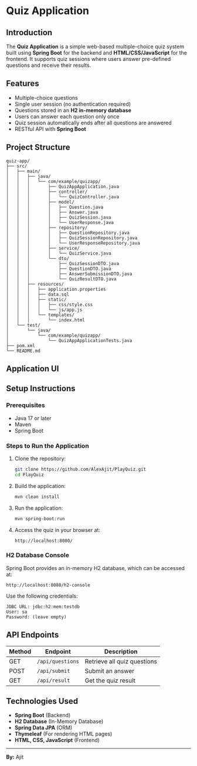 # Quiz Application

## Introduction
The **Quiz Application** is a simple web-based multiple-choice quiz system built using **Spring Boot** for the backend and **HTML/CSS/JavaScript** for the frontend. It supports quiz sessions where users answer pre-defined questions and receive their results.

## Features
- Multiple-choice questions
- Single user session (no authentication required)
- Questions stored in an **H2 in-memory database**
- Users can answer each question only once
- Quiz session automatically ends after all questions are answered
- RESTful API with **Spring Boot**

## Project Structure
```
quiz-app/
├── src/
│   ├── main/
│   │   ├── java/
│   │   │   └── com/example/quizapp/
│   │   │       ├── QuizAppApplication.java
│   │   │       ├── controller/
│   │   │       │   └── QuizController.java
│   │   │       ├── model/
│   │   │       │   ├── Question.java
│   │   │       │   ├── Answer.java
│   │   │       │   ├── QuizSession.java
│   │   │       │   └── UserResponse.java
│   │   │       ├── repository/
│   │   │       │   ├── QuestionRepository.java
│   │   │       │   ├── QuizSessionRepository.java
│   │   │       │   └── UserResponseRepository.java
│   │   │       ├── service/
│   │   │       │   └── QuizService.java
│   │   │       └── dto/
│   │   │           ├── QuizSessionDTO.java
│   │   │           ├── QuestionDTO.java
│   │   │           ├── AnswerSubmissionDTO.java
│   │   │           └── QuizResultDTO.java
│   │   ├── resources/
│   │   │   ├── application.properties
│   │   │   ├── data.sql
│   │   │   ├── static/
│   │   │   │   ├── css/style.css
│   │   │   │   └── js/app.js
│   │   │   └── templates/
│   │   │       └── index.html
│   └── test/
│       └── java/
│           └── com/example/quizapp/
│               └── QuizAppApplicationTests.java
├── pom.xml
└── README.md
```

## Application UI 

## Setup Instructions

### Prerequisites
- Java 17 or later
- Maven
- Spring Boot

### Steps to Run the Application
1. Clone the repository:
   ```sh
   git clone https://github.com/AlexAjit/PlayQuiz.git
   cd PlayQuiz
   ```
2. Build the application:
   ```sh
   mvn clean install
   ```
3. Run the application:
   ```sh
   mvn spring-boot:run
   ```
4. Access the quiz in your browser at:
   ```
   http://localhost:8080/
   ```

### H2 Database Console
Spring Boot provides an in-memory H2 database, which can be accessed at:
```
http://localhost:8080/h2-console
```
Use the following credentials:
```
JDBC URL: jdbc:h2:mem:testdb
User: sa
Password: (leave empty)
```

## API Endpoints
| Method | Endpoint | Description |
|--------|---------|-------------|
| GET | `/api/questions` | Retrieve all quiz questions |
| POST | `/api/submit` | Submit an answer |
| GET | `/api/result` | Get the quiz result |

## Technologies Used
- **Spring Boot** (Backend)
- **H2 Database** (In-Memory Database)
- **Spring Data JPA** (ORM)
- **Thymeleaf** (For rendering HTML pages)
- **HTML, CSS, JavaScript** (Frontend)
---
**By:** Ajit

